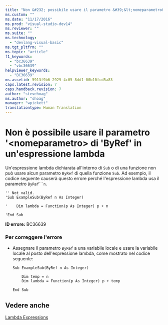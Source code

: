 ```yaml
---
title: "Non &#232; possibile usare il parametro &#39;&lt;nomeparametro&gt; di &#39;ByRef&#39; in un&#39;espressione lambda | Microsoft Docs"
ms.custom: ""
ms.date: "11/17/2016"
ms.prod: "visual-studio-dev14"
ms.reviewer: ""
ms.suite: ""
ms.technology: 
  - "devlang-visual-basic"
ms.tgt_pltfrm: ""
ms.topic: "article"
f1_keywords: 
  - "bc36639"
  - "vbc36639"
helpviewer_keywords: 
  - "BC36639"
ms.assetid: 5913f9b6-2929-4c05-8dd1-00b10fcd5a83
caps.latest.revision: 7
caps.handback.revision: 7
author: "stevehoag"
ms.author: "shoag"
manager: "wpickett"
translationtype: Human Translation
---
```

# Non &#232; possibile usare il parametro &#39;&lt;nomeparametro&gt; di &#39;ByRef&#39; in un&#39;espressione lambda
Un'espressione lambda dichiarata all'interno di `Sub` o di una funzione non può usare alcun parametro `ByRef` di quella funzione `Sub`. Ad esempio, il codice seguente causerà questo errore perché l'espressione lambda usa il parametro `ByRef``n`.  
  
```  
'' Not valid.   
'Sub ExampleSub(ByRef n As Integer)  
  
'    Dim lambda = Function(p As Integer) p + n  
  
'End Sub  
```  
  
 **ID errore:** BC36639  
  
### Per correggere l'errore  
  
-   Assegnare il parametro `ByRef` a una variabile locale e usare la variabile locale al posto dell'espressione lambda, come mostrato nel codice seguente:  
  
    ```  
    Sub ExampleSub(ByRef n As Integer)  
  
        Dim temp = n  
        Dim lambda = Function(p As Integer) p + temp  
  
    End Sub  
    ```  
  
## Vedere anche  
 [Lambda Expressions](../../visual-basic/programming-guide/language-features/procedures/lambda-expressions.md)